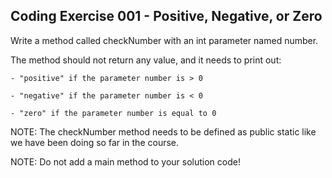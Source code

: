## Coding Exercise 001 - Positive, Negative, or Zero

Write a method called checkNumber with an int parameter named number.



The method should not return any value, and it needs to print out:

    - "positive" if the parameter number is > 0

    - "negative" if the parameter number is < 0

    - "zero" if the parameter number is equal to 0



NOTE:  The checkNumber method needs to be defined as public static like we have been doing so far in the course.

NOTE:  Do not add a main method to your solution code!